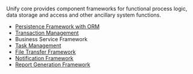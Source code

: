 Unify core provides component frameworks for functional process logic, data storage and access and other ancillary system functions.

* [Persistence Framework with ORM](Persistence-Framework)
* [Transaction Management](Transaction-Management)
* Business Service Framework
* [Task Management](Task-Management)
* [File Transfer Framework](File-Transfer-Framework)
* [Notification Framework](Notification-Framework)
* [Report Generation Framework](Report-Generation-Framework)
